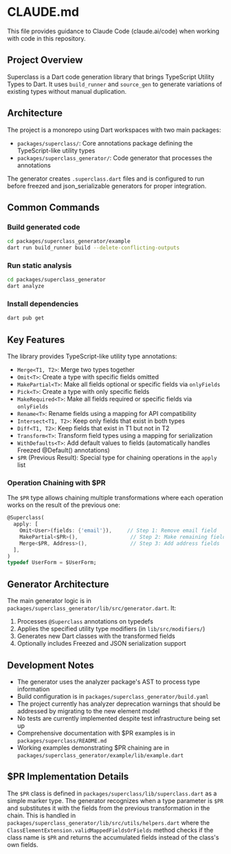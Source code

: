 # CLAUDE.md

This file provides guidance to Claude Code (claude.ai/code) when working with code in this repository.

## Project Overview

Superclass is a Dart code generation library that brings TypeScript Utility Types to Dart. It uses `build_runner` and `source_gen` to generate variations of existing types without manual duplication.

## Architecture

The project is a monorepo using Dart workspaces with two main packages:

- `packages/superclass/`: Core annotations package defining the TypeScript-like utility types
- `packages/superclass_generator/`: Code generator that processes the annotations

The generator creates `.superclass.dart` files and is configured to run before freezed and json_serializable generators for proper integration.

## Common Commands

### Build generated code
```bash
cd packages/superclass_generator/example
dart run build_runner build --delete-conflicting-outputs
```

### Run static analysis
```bash
cd packages/superclass_generator
dart analyze
```

### Install dependencies
```bash
dart pub get
```

## Key Features

The library provides TypeScript-like utility type annotations:
- `Merge<T1, T2>`: Merge two types together
- `Omit<T>`: Create a type with specific fields omitted
- `MakePartial<T>`: Make all fields optional or specific fields via `onlyFields`
- `Pick<T>`: Create a type with only specific fields
- `MakeRequired<T>`: Make all fields required or specific fields via `onlyFields`
- `Rename<T>`: Rename fields using a mapping for API compatibility
- `Intersect<T1, T2>`: Keep only fields that exist in both types
- `Diff<T1, T2>`: Keep fields that exist in T1 but not in T2
- `Transform<T>`: Transform field types using a mapping for serialization
- `WithDefaults<T>`: Add default values to fields (automatically handles Freezed @Default() annotations)
- `$PR` (Previous Result): Special type for chaining operations in the `apply` list

### Operation Chaining with $PR

The `$PR` type allows chaining multiple transformations where each operation works on the result of the previous one:

```dart
@Superclass(
  apply: [
    Omit<User>(fields: {'email'}),     // Step 1: Remove email field
    MakePartial<$PR>(),                 // Step 2: Make remaining fields optional
    Merge<$PR, Address>(),              // Step 3: Add address fields
  ],
)
typedef UserForm = $UserForm;
```

## Generator Architecture

The main generator logic is in `packages/superclass_generator/lib/src/generator.dart`. It:
1. Processes `@Superclass` annotations on typedefs
2. Applies the specified utility type modifiers (in `lib/src/modifiers/`)
3. Generates new Dart classes with the transformed fields
4. Optionally includes Freezed and JSON serialization support

## Development Notes

- The generator uses the analyzer package's AST to process type information
- Build configuration is in `packages/superclass_generator/build.yaml`
- The project currently has analyzer deprecation warnings that should be addressed by migrating to the new element model
- No tests are currently implemented despite test infrastructure being set up
- Comprehensive documentation with $PR examples is in `packages/superclass/README.md`
- Working examples demonstrating $PR chaining are in `packages/superclass_generator/example/lib/example.dart`

## $PR Implementation Details

The `$PR` class is defined in `packages/superclass/lib/superclass.dart` as a simple marker type. The generator recognizes when a type parameter is `$PR` and substitutes it with the fields from the previous transformation in the chain. This is handled in `packages/superclass_generator/lib/src/utils/helpers.dart` where the `ClassElementExtension.validMappedFieldsOrFields` method checks if the class name is `$PR` and returns the accumulated fields instead of the class's own fields.
